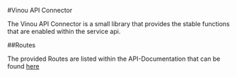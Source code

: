 #Vinou API Connector

The Vinou API Connector is a small library that provides the stable functions that are enabled within the service api.

##Routes

The provided Routes are listed within the API-Documentation that can be found [here](https://doc.vinou.de)